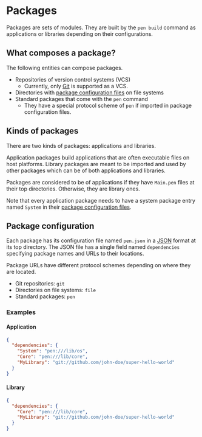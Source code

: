# Packages

Packages are sets of modules. They are built by the `pen build` command as applications or libraries depending on their configurations.

## What composes a package?

The following entities can compose packages.

- Repositories of version control systems (VCS)
  - Currently, only [Git](https://git-scm.com/) is supported as a VCS.
- Directories with [package configuration files](#package-configuration) on file systems
- Standard packages that come with the `pen` command
  - They have a special protocol scheme of `pen` if imported in package configuration files.

## Kinds of packages

There are two kinds of packages: applications and libraries.

Application packages build applications that are often executable files on host platforms. Library packages are meant to be imported and used by other packages which can be of both applications and libraries.

Packages are considered to be of applications if they have `Main.pen` files at their top directories. Otherwise, they are library ones.

Note that every application package needs to have a system package entry named `System` in their [package configuration files](#package-configuration).

## Package configuration

Each package has its configuration file named `pen.json` in a [JSON](https://www.json.org/json-en.html) format at its top directory. The JSON file has a single field named `dependencies` specifying package names and URLs to their locations.

Package URLs have different protocol schemes depending on where they are located.

- Git repositories: `git`
- Directories on file systems: `file`
- Standard packages: `pen`

### Examples

#### Application

```json
{
  "dependencies": {
    "System": "pen:///lib/os",
    "Core": "pen:///lib/core",
    "MyLibrary": "git://github.com/john-doe/super-hello-world"
  }
}
```

#### Library

```json
{
  "dependencies": {
    "Core": "pen:///lib/core",
    "MyLibrary": "git://github.com/john-doe/super-hello-world"
  }
}
```
